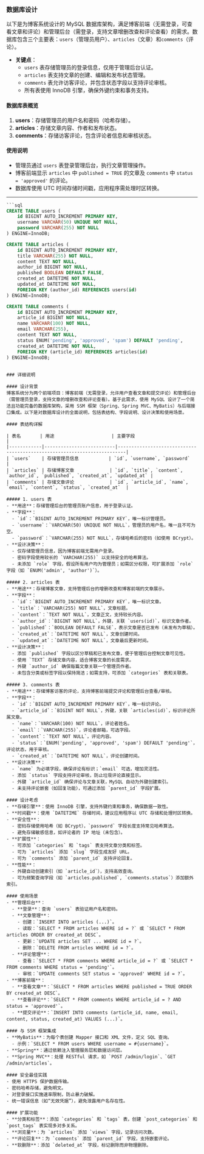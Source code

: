 ### 数据库设计

以下是为博客系统设计的 MySQL 数据库架构，满足博客前端（无需登录，可查看文章和评论）和管理后台（需登录，支持文章增删改查和评论查看）的需求。数据库包含三个主要表：`users`（管理员用户）、`articles`（文章）和`comments`（评论）。

- **关键点**：
  - `users` 表存储管理员的登录信息，仅用于管理后台认证。
  - `articles` 表支持文章的创建、编辑和发布状态管理。
  - `comments` 表允许访客评论，并包含状态字段以支持评论审核。
  - 所有表使用 InnoDB 引擎，确保外键约束和事务支持。

#### 数据库表概览
1. **users**：存储管理员的用户名和密码（哈希存储）。
2. **articles**：存储文章内容、作者和发布状态。
3. **comments**：存储访客评论，包含评论者信息和审核状态。

#### 使用说明
- 管理员通过 `users` 表登录管理后台，执行文章管理操作。
- 博客前端显示 `articles` 中 `published = TRUE` 的文章及 `comments` 中 `status = 'approved'` 的评论。
- 数据库使用 UTC 时间存储时间戳，应用程序需处理时区转换。

---

```sql
```sql
CREATE TABLE users (
    id BIGINT AUTO_INCREMENT PRIMARY KEY,
    username VARCHAR(50) UNIQUE NOT NULL,
    password VARCHAR(255) NOT NULL
) ENGINE=InnoDB;

CREATE TABLE articles (
    id BIGINT AUTO_INCREMENT PRIMARY KEY,
    title VARCHAR(255) NOT NULL,
    content TEXT NOT NULL,
    author_id BIGINT NOT NULL,
    published BOOLEAN DEFAULT FALSE,
    created_at DATETIME NOT NULL,
    updated_at DATETIME NOT NULL,
    FOREIGN KEY (author_id) REFERENCES users(id)
) ENGINE=InnoDB;

CREATE TABLE comments (
    id BIGINT AUTO_INCREMENT PRIMARY KEY,
    article_id BIGINT NOT NULL,
    name VARCHAR(100) NOT NULL,
    email VARCHAR(255),
    content TEXT NOT NULL,
    status ENUM('pending', 'approved', 'spam') DEFAULT 'pending',
    created_at DATETIME NOT NULL,
    FOREIGN KEY (article_id) REFERENCES articles(id)
) ENGINE=InnoDB;
```
```

### 详细说明

#### 设计背景
博客系统分为两个前端项目：博客前端（无需登录，允许用户查看文章和提交评论）和管理后台（需管理员登录，支持文章的增删改查和评论查看）。基于此需求，使用 MySQL 设计了一个简洁且功能完备的数据库架构，采用 SSM 框架（Spring、Spring MVC、MyBatis）与后端接口集成。以下是对数据库设计的全面说明，包括表结构、字段说明、设计决策和使用场景。

#### 表结构详解

| 表名       | 用途                     | 主要字段                                                                 |
|------------|--------------------------|-------------------------------------------------------------------------|
| `users`    | 存储管理员信息           | `id`, `username`, `password`                                            |
| `articles` | 存储博客文章             | `id`, `title`, `content`, `author_id`, `published`, `created_at`, `updated_at` |
| `comments` | 存储文章评论             | `id`, `article_id`, `name`, `email`, `content`, `status`, `created_at`  |

##### 1. users 表
- **用途**：存储管理后台的管理员账户信息，用于登录认证。
- **字段**：
  - `id`：`BIGINT AUTO_INCREMENT PRIMARY KEY`，唯一标识管理员。
  - `username`：`VARCHAR(50) UNIQUE NOT NULL`，管理员的用户名，唯一且不可为空。
  - `password`：`VARCHAR(255) NOT NULL`，存储哈希后的密码（如使用 BCrypt）。
- **设计决策**：
  - 仅存储管理员信息，因为博客前端无需用户登录。
  - 密码字段使用较长的 `VARCHAR(255)` 以支持安全的哈希算法。
  - 未添加 `role` 字段，假设所有用户均为管理员；如需区分权限，可扩展添加 `role` 字段（如 `ENUM('admin', 'author')`）。

##### 2. articles 表
- **用途**：存储博客文章，支持管理后台的增删改查和博客前端的文章展示。
- **字段**：
  - `id`：`BIGINT AUTO_INCREMENT PRIMARY KEY`，唯一标识文章。
  - `title`：`VARCHAR(255) NOT NULL`，文章标题。
  - `content`：`TEXT NOT NULL`，文章正文，支持较长内容。
  - `author_id`：`BIGINT NOT NULL`，外键，关联 `users(id)`，标识文章作者。
  - `published`：`BOOLEAN DEFAULT FALSE`，表示文章是否已发布（未发布为草稿）。
  - `created_at`：`DATETIME NOT NULL`，文章创建时间。
  - `updated_at`：`DATETIME NOT NULL`，文章最后更新时间。
- **设计决策**：
  - 添加 `published` 字段以区分草稿和已发布文章，便于管理后台控制文章可见性。
  - 使用 `TEXT` 存储文章内容，适合博客文章的长度需求。
  - 外键 `author_id` 确保每篇文章关联一个管理员作者。
  - 未包含分类或标签字段以保持简洁；如需支持，可添加 `categories` 表和关联表。

##### 3. comments 表
- **用途**：存储博客访客的评论，支持博客前端提交评论和管理后台查看/审核。
- **字段**：
  - `id`：`BIGINT AUTO_INCREMENT PRIMARY KEY`，唯一标识评论。
  - `article_id`：`BIGINT NOT NULL`，外键，关联 `articles(id)`，标识评论所属文章。
  - `name`：`VARCHAR(100) NOT NULL`，评论者姓名。
  - `email`：`VARCHAR(255)`，评论者邮箱，可选字段。
  - `content`：`TEXT NOT NULL`，评论内容。
  - `status`：`ENUM('pending', 'approved', 'spam') DEFAULT 'pending'`，评论状态，用于审核。
  - `created_at`：`DATETIME NOT NULL`，评论创建时间。
- **设计决策**：
  - `name` 为必填字段，确保评论有标识；`email` 可选，增加灵活性。
  - 添加 `status` 字段支持评论审核，防止垃圾评论直接显示。
  - 外键 `article_id` 确保评论与文章关联，MySQL 自动为外键创建索引。
  - 未支持评论嵌套（如回复功能），可通过添加 `parent_id` 字段扩展。

#### 设计考虑
- **存储引擎**：使用 InnoDB 引擎，支持外键约束和事务，确保数据一致性。
- **时间戳**：使用 `DATETIME` 存储时间，建议应用程序以 UTC 存储和处理时区转换。
- **安全性**：
  - 密码存储使用哈希（如 BCrypt），`password` 字段长度支持常见哈希算法。
  - 避免存储敏感信息，如评论者的 IP 地址（未包含）。
- **扩展性**：
  - 可添加 `categories` 和 `tags` 表支持文章分类和标签。
  - 可为 `articles` 添加 `slug` 字段生成友好 URL。
  - 可为 `comments` 添加 `parent_id` 支持评论回复。
- **性能**：
  - 外键自动创建索引（如 `article_id`），支持高效查询。
  - 可为频繁查询字段（如 `articles.published`, `comments.status`）添加额外索引。

#### 使用场景
- **管理后台**：
  - **登录**：查询 `users` 表验证用户名和密码。
  - **文章管理**：
    - 创建：`INSERT INTO articles (...)`。
    - 读取：`SELECT * FROM articles WHERE id = ?` 或 `SELECT * FROM articles ORDER BY created_at DESC`。
    - 更新：`UPDATE articles SET ... WHERE id = ?`。
    - 删除：`DELETE FROM articles WHERE id = ?`。
  - **评论管理**：
    - 查看：`SELECT * FROM comments WHERE article_id = ?` 或 `SELECT * FROM comments WHERE status = 'pending'`。
    - 审核：`UPDATE comments SET status = 'approved' WHERE id = ?`。
- **博客前端**：
  - **查看文章**：`SELECT * FROM articles WHERE published = TRUE ORDER BY created_at DESC`。
  - **查看评论**：`SELECT * FROM comments WHERE article_id = ? AND status = 'approved'`。
  - **提交评论**：`INSERT INTO comments (article_id, name, email, content, status, created_at) VALUES (...)`。

#### 与 SSM 框架集成
- **MyBatis**：为每个表创建 Mapper 接口和 XML 文件，定义 SQL 查询。
  - 示例：`SELECT * FROM users WHERE username = #{username}`。
- **Spring**：通过依赖注入管理服务层和数据访问层。
- **Spring MVC**：处理 RESTful 请求，如 `POST /admin/login`、`GET /admin/articles`。

#### 安全最佳实践
- 使用 HTTPS 保护数据传输。
- 密码哈希存储，避免明文。
- 对登录接口实施速率限制，防止暴力破解。
- 统一错误信息（如“无效凭据”），避免泄露用户名存在性。

#### 扩展功能
- **分类和标签**：添加 `categories` 和 `tags` 表，创建 `post_categories` 和 `post_tags` 表实现多对多关系。
- **浏览量**：为 `articles` 添加 `views` 字段，记录访问次数。
- **评论回复**：为 `comments` 添加 `parent_id` 字段，支持嵌套评论。
- **软删除**：添加 `deleted_at` 字段，标记删除而非物理删除。

